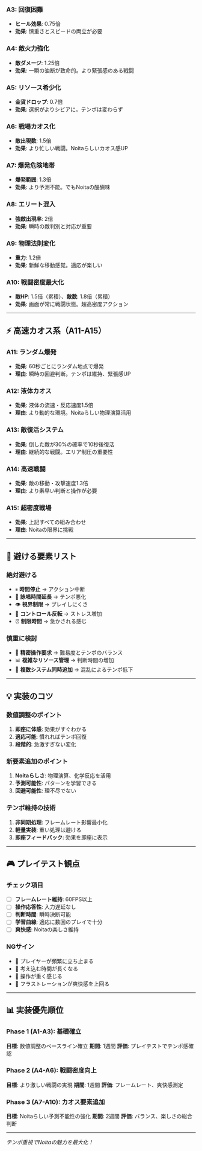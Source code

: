 ### **A3: 回復困難**

- **ヒール効果**: 0.75倍
- **効果**: 慎重さとスピードの両立が必要

### **A4: 敵火力強化**

- **敵ダメージ**: 1.25倍
- **効果**: 一瞬の油断が致命的。より緊張感のある戦闘

### **A5: リソース希少化**

- **金貨ドロップ**: 0.7倍
- **効果**: 選択がよりシビアに。テンポは変わらず

### **A6: 戦場カオス化**

- **敵出現数**: 1.5倍
- **効果**: より忙しい戦闘。Noitaらしいカオス感UP

### **A7: 爆発危険地帯**

- **爆発範囲**: 1.3倍
- **効果**: より予測不能。でもNoitaの醍醐味

### **A8: エリート混入**

- **強敵出現率**: 2倍
- **効果**: 瞬時の敵判別と対応が重要

### **A9: 物理法則変化**

- **重力**: 1.2倍
- **効果**: 新鮮な移動感覚。適応が楽しい

### **A10: 戦闘密度最大化**

- **敵HP**: 1.5倍（累積）、**敵数**: 1.8倍（累積）
- **効果**: 画面が常に戦闘状態。超高密度アクション

---

## ⚡ 高速カオス系（A11-A15）

### **A11: ランダム爆発**

- **効果**: 60秒ごとにランダム地点で爆発
- **理由**: 瞬時の回避判断。テンポは維持、緊張感UP

### **A12: 液体カオス**

- **効果**: 液体の流速・反応速度1.5倍
- **理由**: より動的な環境。Noitaらしい物理演算活用

### **A13: 敵復活システム**

- **効果**: 倒した敵が30%の確率で10秒後復活
- **理由**: 継続的な戦闘。エリア制圧の重要性

### **A14: 高速戦闘**

- **効果**: 敵の移動・攻撃速度1.3倍
- **理由**: より素早い判断と操作が必要

### **A15: 超密度戦場**

- **効果**: 上記すべての組み合わせ
- **理由**: Noitaの限界に挑戦

---

## 🚫 避ける要素リスト

### **絶対避ける**

- ⏸ **時間停止** → アクション中断
- 🐌 **詠唱時間延長** → テンポ悪化
- 👁 **視界制限** → プレイしにくさ
- 🔄 **コントロール反転** → ストレス増加
- ⏰ **制限時間** → 急かされる感じ

### **慎重に検討**

- 🎯 **精密操作要求** → 難易度とテンポのバランス
- 📊 **複雑なリソース管理** → 判断時間の増加
- 🎪 **複数システム同時追加** → 混乱によるテンポ低下

---

## 💡 実装のコツ

### **数値調整のポイント**

1. **即座に体感**: 効果がすぐわかる
2. **適応可能**: 慣れればテンポ回復
3. **段階的**: 急激すぎない変化

### **新要素追加のポイント**

1. **Noitaらしさ**: 物理演算、化学反応を活用
2. **予測可能性**: パターンを学習できる
3. **回避可能性**: 理不尽でない

### **テンポ維持の技術**

1. **非同期処理**: フレームレート影響最小化
2. **軽量実装**: 重い処理は避ける
3. **即座フィードバック**: 効果を即座に表示

---

## 🎮 プレイテスト観点

### **チェック項目**

- [ ] **フレームレート維持**: 60FPS以上
- [ ] **操作応答性**: 入力遅延なし
- [ ] **判断時間**: 瞬時決断可能
- [ ] **学習曲線**: 適応に数回のプレイで十分
- [ ] **爽快感**: Noitaの楽しさ維持

### **NGサイン**

- 🔴 プレイヤーが頻繁に立ち止まる
- 🔴 考え込む時間が長くなる
- 🔴 操作が重く感じる
- 🔴 フラストレーションが爽快感を上回る

---

## 📊 実装優先順位

### **Phase 1 (A1-A3)**: 基礎確立

**目標**: 数値調整のベースライン確立
**期間**: 1週間
**評価**: プレイテストでテンポ感確認

### **Phase 2 (A4-A6)**: 戦闘密度向上

**目標**: より激しい戦闘の実現
**期間**: 1週間
**評価**: フレームレート、爽快感測定

### **Phase 3 (A7-A10)**: カオス要素追加

**目標**: Noitaらしい予測不能性の強化
**期間**: 2週間
**評価**: バランス、楽しさの総合判断

---

*テンポ重視でNoitaの魅力を最大化！*
